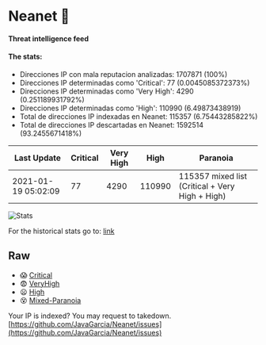 # Neanet :hocho:
#### Threat intelligence feed
#### The stats:

- Direcciones IP con mala reputacion analizadas: 1707871 (100%)
- Direcciones IP determinadas como 'Critical':  77 (0.0045085372373%)
- Direcciones IP determinadas como 'Very High':  4290 (0.251189931792%)
- Direcciones IP determinadas como 'High':  110990 (6.49873438919)
- Total de direcciones IP indexadas en Neanet:  115357 (6.75443285822%)
- Total de direcciones IP descartadas en Neanet:  1592514 (93.2455671418%)

| Last Update | Critical | Very High | High | Paranoia |
| --- | --- | --- | --- | --- |
| 2021-01-19 05:02:09 | 77 | 4290 | 110990 | 115357 mixed list (Critical + Very High + High)|

![Stats](https://docs.google.com/spreadsheets/d/e/2PACX-1vSnaNMIXVabIpDJjufMlzH7poXnshF3mgd8Is1g9ytUEzVsP5my4Trn8f-xkoLLQ38xpL3HtmUexLo6/pubchart?oid=501124687&format=image)

For the historical stats go to: [link](/stats.csv)
## Raw
- :scream: [Critical](https://raw.githubusercontent.com/JavaGarcia/Neanet/master/blacklists/neanet_critical.txt)
- :fearful: [VeryHigh](https://raw.githubusercontent.com/JavaGarcia/Neanet/master/blacklists/neanet_veryHigh.txtt)
- :frowning: [High](https://raw.githubusercontent.com/JavaGarcia/Neanet/master/blacklists/neanet_high.txt)
- :dizzy_face: [Mixed-Paranoia](https://raw.githubusercontent.com/JavaGarcia/Neanet/master/blacklists/neanet_all.txt)


Your IP is indexed? You may request to takedown. [https://github.com/JavaGarcia/Neanet/issues](https://github.com/JavaGarcia/Neanet/issues)


















































































































































































































































































































































































































































































































































































































































































































































































































































































































































































































































































































































































































































































































































































































































































































































































































































































































































































































































































































































































































































































































































































































































































































































































































































































































































































































































































































































































































































































































































































































































































































































































































































































































































































































































































































































































































































































































































